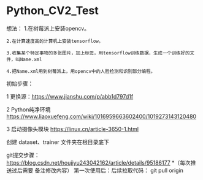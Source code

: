 # Python_CV2_Test

想法：
    1.在树莓派上安装opencv。
    
    2.在计算速度高的计算机上安装tensorflow。
    
    3.收集某个特定事物的多张图片，加上标签，用tensorflow训练数据，生成一个训练好的文件，叫Name.xml
    
    4.把Name.xml用到树莓派上，用opencv中的人脸检测和识别部分编程。


初始步骤：

1 更换源：https://www.jianshu.com/p/abb1d797d1f

2 Python纯净环境 https://www.liaoxuefeng.com/wiki/1016959663602400/1019273143120480

3 启动摄像头模块 https://linux.cn/article-3650-1.html

创建 dataset、trainer 文件夹在根目录底下



git提交步骤：
  https://blog.csdn.net/houjiyu243042162/article/details/95186177
  *（每次推送过后需要 备注修改内容）
  第一次使用后：后续拉取代码：
    git pull origin
